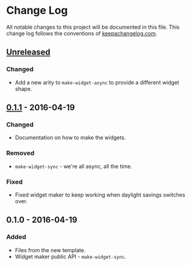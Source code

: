 # Change Log
All notable changes to this project will be documented in this file. This change log follows the conventions of [keepachangelog.com](http://keepachangelog.com/).

## [Unreleased]
### Changed
- Add a new arity to `make-widget-async` to provide a different widget shape.

## [0.1.1] - 2016-04-19
### Changed
- Documentation on how to make the widgets.

### Removed
- `make-widget-sync` - we're all async, all the time.

### Fixed
- Fixed widget maker to keep working when daylight savings switches over.

## 0.1.0 - 2016-04-19
### Added
- Files from the new template.
- Widget maker public API - `make-widget-sync`.

[Unreleased]: https://github.com/your-name/dribbble-scraper/compare/0.1.1...HEAD
[0.1.1]: https://github.com/your-name/dribbble-scraper/compare/0.1.0...0.1.1
